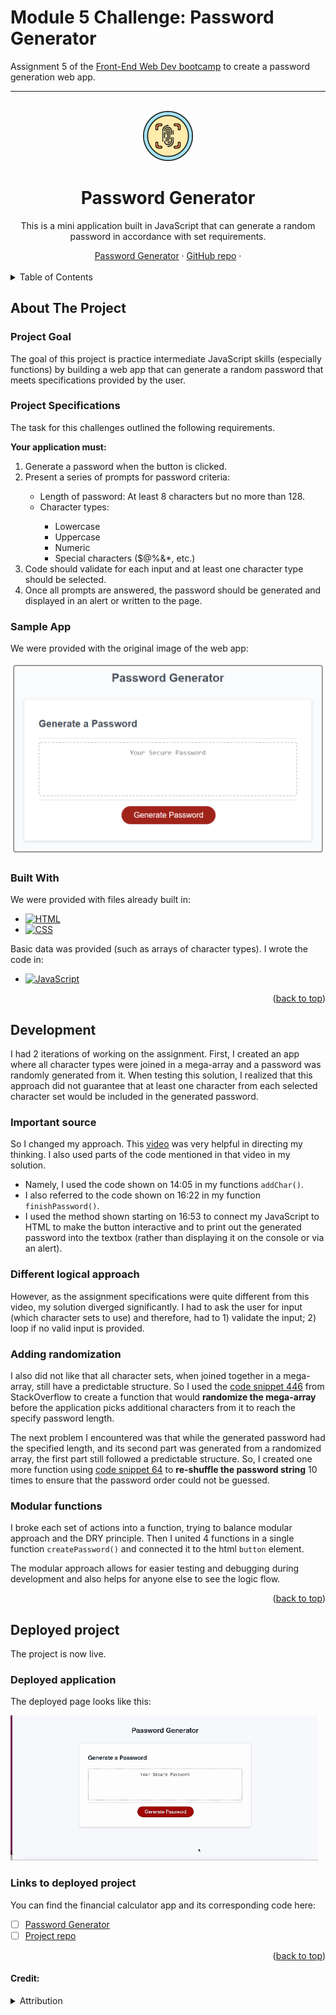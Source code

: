 # Module 5 Challenge: Password Generator
Assignment 5 of the [Front-End Web Dev bootcamp][bootcamp-url] to create a password generation web app.


****
<a name="readme-top"></a>

<!-- PROJECT LOGO -->
<br />
<div align="center">
<!-- Webpage icon -->
  <a href="https://icollier77.github.io/password-generator/" target="_blank">
    <img src="./assets/password-icon.jpg" alt="Logo" width="80" height="80">
  </a>

<h1 align="center">Password Generator</h1>

  <p align="center"> This is a mini application built in JavaScript that can generate a random password in accordance with set requirements.</p>
    <!-- links to deployment -->
    <a href="https://icollier77.github.io/password-generator/" target="_blank">Password Generator</a>
    ·
    <a href="https://github.com/icollier77/password-generator" target="_blank">GitHub repo</a>
    ·
  <br>
  <br>
</div>



<!-- TABLE OF CONTENTS -->
<details>
  <summary>Table of Contents</summary>
  <ol>
    <li>
      <a href="#about-the-project">About The Project</a>
      <ul>
        <li><a href="#project-goal">Project Goal</a></li>
        <li><a href="#project-specifications">Project Specifications</a></li>
        <li><a href="#sample-app">Sample App</a></li>
        <li><a href="#built-with">Built With</a></li>
      </ul>
    </li>
    <li><a href="#development">Development</a></li>
      <ul>
        <li><a href="important-source">Important Source</a></li>
        <li><a href="different-logical-approach">Different Logical Approach</a></li>
        <li><a href="adding-randomization">Adding Randomization</a></li>
        <li><a href="modular-functions">Modular Functions</a></li>
      </ul>
    <li><a href="#deployed-project">Deployed Project</a></li>
      <ul>
        <li><a href="#deployed-application">Deployed Application</a></li>
        <li><a href="#links-to-deployed-project">Links to Deployed Project</a></li>
      </ul>
  </ol>
</details>



<!-- ABOUT THE PROJECT -->
## About The Project

### Project Goal
The goal of this project is practice intermediate JavaScript skills (especially functions) by building a web app that can generate a random password that meets specifications provided by the user.

### Project Specifications

<p>The task for this challenges outlined the following requirements.</p>

<p><b>Your application must:</b></p>
<ol>
  <li>Generate a password when the button is clicked.</li>
  <li>Present a series of prompts for password criteria:</li>
    <ul>
      <li>Length of password: At least 8 characters but no more than 128.</li>
      <li>Character types:</li>
        <ul>
        <li>Lowercase</li>
        <li>Uppercase</li>
        <li>Numeric</li>
        <li>Special characters ($@%&*, etc.)</li>
        </ul>
    </ul>
  <li>Code should validate for each input and at least one character type should be selected.</li>
  <li>Once all prompts are answered, the password should be generated and displayed in an alert or written to the page.</li>
</ol>

### Sample App

<p>We were provided with the original image of the web app:

![inital screenshot][initial-img]
</p>


### Built With

We were provided with files already built in:
* [![HTML][html-badge]][html-url]
* [![CSS][css-badge]][css-url]

Basic data was provided (such as arrays of character types). I wrote the code in:
* [![JavaScript][js-badge]][js-url]

<p align="right">(<a href="#readme-top">back to top</a>)</p>

<!-- The build process -->
## Development

I had 2 iterations of working on the assignment. First, I created an app where all character types were joined in a mega-array and a password was randomly generated from it. When testing this solution, I realized that this approach did not guarantee that at least one character from each selected character set would be included in the generated password.

### Important source
So I changed my approach. This [video][password-video] was very helpful in directing my thinking. I also used parts of the code mentioned in that video in my solution.
* Namely, I used the code shown on 14:05 in my functions `addChar()`.
* I also referred to the code shown on 16:22 in my function `finishPassword()`.
* I used the method shown starting on 16:53 to connect my JavaScript to HTML to make the button interactive and to print out the generated password into the textbox (rather than displaying it on the console or via an alert).

### Different logical approach

However, as the assignment specifications were quite different from this video, my solution diverged significantly. I had to ask the user for input (which character sets to use) and therefore, had to 1) validate the input; 2) loop if no valid input is provided.

### Adding randomization

I also did not like that all character sets, when joined together in a mega-array, still have a predictable structure. So I used the [code snippet 446][shuffle-array-url] from StackOverflow to create a function that would **randomize the mega-array** before the application picks additional characters from it to reach the specify password length.

The next problem I encountered was that while the generated password had the specified length, and its second part was generated from a randomized array, the first part still followed a predictable structure. So, I created one more function using [code snippet 64][shuffle-string-url] to **re-shuffle the password string** 10 times to ensure that the password order could not be guessed.

### Modular functions

I broke each set of actions into a function, trying to balance modular approach and the DRY principle. Then I united 4 functions in a single function `createPassword()` and connected it to the html `button` element.

The modular approach allows for easier testing and debugging during development and also helps for anyone else to see the logic flow.

<p align="right">(<a href="#readme-top">back to top</a>)</p>

<!-- Deployed project -->
## Deployed project

The project is now live.

### Deployed application

The deployed page looks like this:

![Deployed page][deployed-gif]


### Links to deployed project

You can find the financial calculator app and its corresponding code here:

- [ ] [Password Generator][deployed-url]
- [ ] [Project repo][repo-url]

<p align="right">(<a href="#readme-top">back to top</a>)</p>



#### Credit:
<details>
    <summary>Attribution</summary>

- Fingerprint icon from [Freepixel][password-icon-url].


<!-- MARKDOWN LINKS & IMAGES -->
[deployed-gif]: ./assets/password-generator-gif.gif
[deployed-url]: https://icollier77.github.io/password-generator/
[repo-url]: https://github.com/icollier77/password-generator
[initial-img]: ./assets/initial-image.png
[html-badge]: https://img.shields.io/badge/HTML-blue?logo=html5&logoColor=white
[css-badge]: https://img.shields.io/badge/CSS-orange?logo=CSS3
[js-badge]: https://img.shields.io/badge/JavaScript-purple?logo=Javascript&logoColor=white
[html-url]: https://www.w3schools.com/html/
[css-url]: https://www.w3schools.com/css/default.asp
[js-url]: https://www.w3schools.com/js/default.asp
[password-icon-url]: https://www.freepixel.com/graphics/password/free-icons-fingerprint-button-icon-in-yellow-and-blue-color-1106856780
[bootcamp-url]: https://www.edx.org/boot-camps/coding/skills-bootcamp-in-front-end-web-development
[password-video]: https://www.youtube.com/watch?v=Xrsb9SiF3a8
[shuffle-array-url]: https://stackoverflow.com/questions/2450954/how-to-randomize-shuffle-a-javascript-array 
[shuffle-string-url]: https://stackoverflow.com/questions/3943772/how-do-i-shuffle-the-characters-in-a-string-in-javascript